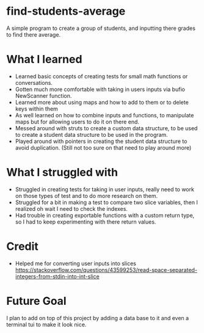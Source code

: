 # find-students-average

A simple program to create a group of students, and inputting there grades to find there average.

# What I learned

- Learned basic concepts of creating tests for small math functions or conversations.
- Gotten much more comfortable with taking in users inputs via bufio NewScanner function.
- Learned more about using maps and how to add to them or to delete keys within them
- As well learned on how to combine inputs and functions, to manipulate maps but for allowing users to do it on there end.
- Messed around with struts to create a custom data structure, to be used to create a student data structure to be used in the program.
- Played around with pointers in creating the student data structure to avoid duplication. (Still not too sure on that need to play around more)

# What I struggled with

- Struggled in creating tests for taking in user inputs, really need to work on those types of test and to do more research on them.
- Struggled for a bit in making a test to compare two slice variables, then I realized oh wait I need to check the indexes.
- Had trouble in creating exportable functions with a custom return type, so I had to keep experimenting with there return values.

# Credit

- Helped me for converting user inputs into slices https://stackoverflow.com/questions/43599253/read-space-separated-integers-from-stdin-into-int-slice

# Future Goal

I plan to add on top of this project by adding a data base to it and even a terminal tui to make it look nice.
